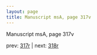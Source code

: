 ```yaml
---
layout: page
title: Manuscript msA, page 317v
---
```


Manuscript msA, page 317v

prev:  [317r](../317r) | next:  [318r](../318r)